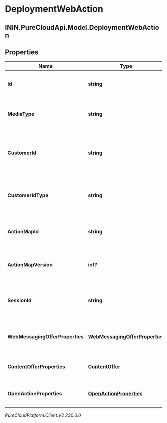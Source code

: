 # DeploymentWebAction

## ININ.PureCloudApi.Model.DeploymentWebAction

## Properties

|Name | Type | Description | Notes|
|------------ | ------------- | ------------- | -------------|
| **Id** | **string** | System-generated UUID for the action. | |
| **MediaType** | **string** | Action media type used to deliver the action. | |
| **CustomerId** | **string** | ID string of the customer that the action was triggered for. | [optional] |
| **CustomerIdType** | **string** | Type of the customer ID that the action was triggered for. | [optional] |
| **ActionMapId** | **string** | ID of the action map that triggered the action. | |
| **ActionMapVersion** | **int?** | Version of the action map that triggered the action. | |
| **SessionId** | **string** | ID of the session that the action was triggered for. | |
| **WebMessagingOfferProperties** | [**WebMessagingOfferProperties**](WebMessagingOfferProperties) | Web messaging offer specific properties. | [optional] |
| **ContentOfferProperties** | [**ContentOffer**](ContentOffer) | Content offer specific properties. | [optional] |
| **OpenActionProperties** | [**OpenActionProperties**](OpenActionProperties) | Open action specific properties. | [optional] |



_PureCloudPlatform.Client.V2 230.0.0_
